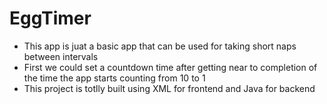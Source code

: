 # EggTimer
* This app is juat a basic app that can be used for taking short naps between intervals
* First we could set a countdown time after getting near to completion of the time the app starts counting from 10 to 1
* This project is totlly built using XML for frontend and Java for backend
